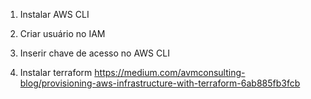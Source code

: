 1. Instalar AWS CLI
2. Criar usuário no IAM

3. Inserir chave de acesso no AWS CLI
4. Instalar terraform
   https://medium.com/avmconsulting-blog/provisioning-aws-infrastructure-with-terraform-6ab885fb3fcb